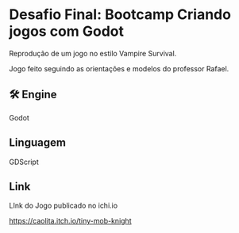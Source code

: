 
# Desafio Final: Bootcamp Criando jogos com Godot

Reprodução de um jogo no estilo Vampire Survival.

Jogo feito seguindo as orientações e modelos do professor Rafael.


## 🛠 Engine
Godot
##  Linguagem
GDScript

##  Link
LInk do Jogo publicado no ichi.io

https://caolita.itch.io/tiny-mob-knight




